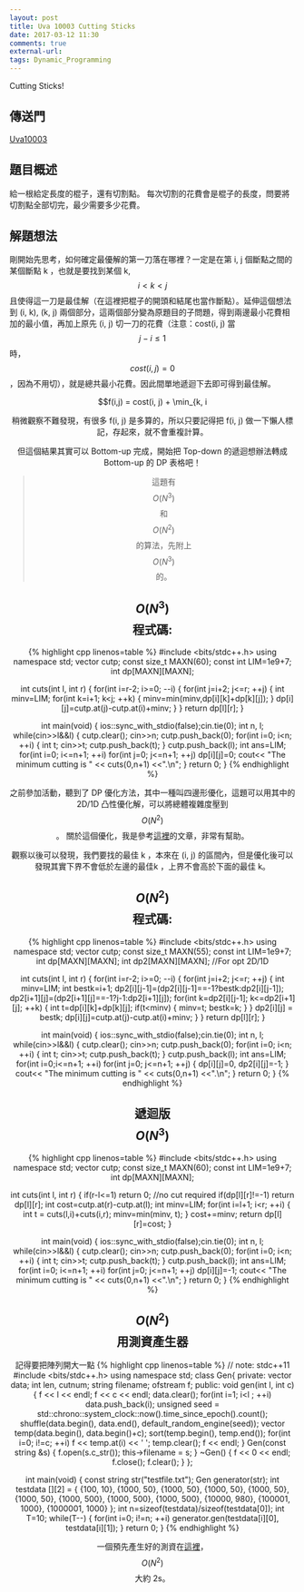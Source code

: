 ```yaml
---
layout: post
title: Uva 10003 Cutting Sticks
date: 2017-03-12 11:30
comments: true
external-url:
tags: Dynamic_Programming
---
```


Cutting Sticks!

## 傳送門
[Uva10003](https://uva.onlinejudge.org/index.php?option=com_onlinejudge&Itemid=8&page=show_problem&problem=944)

## 題目概述
給一根給定長度的棍子，還有切割點。
每次切割的花費會是棍子的長度，問要將切割點全部切完，最少需要多少花費。

## 解題想法
剛開始先思考，如何確定最優解的第一刀落在哪裡？一定是在第 i, j 個斷點之間的某個斷點 k ，也就是要找到某個 k, $$i < k < j$$ 且使得這一刀是最佳解（在這裡把棍子的開頭和結尾也當作斷點）。延伸這個想法到 (i, k), (k, j) 兩個部分，這兩個部分變為原題目的子問題，得到兩邊最小花費相加的最小值，再加上原先 (i, j) 切一刀的花費（注意：cost(i, j) 當 $$j-i \leq 1$$ 時，$$ cost(i, j) = 0 $$，因為不用切），就是總共最小花費。因此間單地遞迴下去即可得到最佳解。
<center>
$$f(i,j) = cost(i, j) + \min_{k, i<k<j}\left( f(i,k)+f(k,j) \right) $$
</center>

稍微觀察不難發現，有很多 f(i, j) 是多算的，所以只要記得把 f(i, j) 做一下懶人標記，存起來，就不會重複計算。

但這個結果其實可以 Bottom-up 完成，開始把 Top-down 的遞迴想辦法轉成 Bottom-up 的 DP 表格吧！

> 這題有 $$O(N^3)$$ 和 $$O(N^2)$$ 的算法，先附上 $$O(N^3)$$ 的。

## $$O(N^3)$$程式碼:

{% highlight cpp linenos=table %}
#include <bits/stdc++.h>
using namespace std;
vector<int> cutp;
const size_t MAXN(60);
const int LIM=1e9+7;
int dp[MAXN][MAXN];

int cuts(int l, int r) {
    for(int i=r-2; i>=0; --i) {
        for(int j=i+2; j<=r; ++j) {
            int minv=LIM;
            for(int k=i+1; k<j; ++k) {
                minv=min(minv,dp[i][k]+dp[k][j]);
            }
            dp[i][j]=cutp.at(j)-cutp.at(i)+minv;
        }
    }
    return dp[l][r];
}

int main(void) {
    ios::sync_with_stdio(false);cin.tie(0);
    int n, l;
    while(cin>>l&&l) {
        cutp.clear();
        cin>>n;
        cutp.push_back(0);
        for(int i=0; i<n; ++i) {
            int t; cin>>t;
            cutp.push_back(t);
        }
        cutp.push_back(l);
        int ans=LIM;
        for(int i=0; i<=n+1; ++i) for(int j=0; j<=n+1; ++j) dp[i][j]=0;
        cout<< "The minimum cutting is " << cuts(0,n+1) <<".\n";
    }
    return 0;
}
{% endhighlight %}

之前參加活動，聽到了 DP 優化方法，其中一種叫四邊形優化，這題可以用其中的 2D/1D 凸性優化解，可以將總體複雜度壓到 $$O(N^2)$$ 。
關於這個優化，我是參考[這裡](http://chino.taipei/code-2016-0402Algorithm-DP優化之四邊形不等式優化/)的文章，非常有幫助。

觀察以後可以發現，我們要找的最佳 k ，本來在 (i, j) 的區間內，但是優化後可以發現其實下界不會低於左邊的最佳k ，上界不會高於下面的最佳 k。

## $$O(N^2)$$程式碼:

{% highlight cpp linenos=table %}
#include <bits/stdc++.h>
using namespace std;
vector<int> cutp;
const size_t MAXN(55);
const int LIM=1e9+7;
int dp[MAXN][MAXN];
int dp2[MAXN][MAXN]; //For opt 2D/1D

int cuts(int l, int r) {
    for(int i=r-2; i>=0; --i) {
        for(int j=i+2; j<=r; ++j) {
            int minv=LIM;
            int bestk=i+1;
            dp2[i][j-1]=(dp2[i][j-1]==-1?bestk:dp2[i][j-1]);
            dp2[i+1][j]=(dp2[i+1][j]==-1?j-1:dp2[i+1][j]);
            for(int k=dp2[i][j-1]; k<=dp2[i+1][j]; ++k) {
                int t=dp[i][k]+dp[k][j];
                if(t<minv) {
                    minv=t;
                    bestk=k;
                }
            }
            dp2[i][j] = bestk;
            dp[i][j]=cutp.at(j)-cutp.at(i)+minv;
        }
    }
    return dp[l][r];
}

int main(void) {
    ios::sync_with_stdio(false);cin.tie(0);
    int n, l;
    while(cin>>l&&l) {
        cutp.clear();
        cin>>n;
        cutp.push_back(0);
        for(int i=0; i<n; ++i) {
            int t; cin>>t;
            cutp.push_back(t);
        }
        cutp.push_back(l);
        int ans=LIM;
        for(int i=0;i<=n+1; ++i) for(int j=0; j<=n+1; ++j) {
            dp[i][j]=0, dp2[i][j]=-1;
        }
        cout<< "The minimum cutting is " << cuts(0,n+1) <<".\n";
    }
    return 0;
}
{% endhighlight %}

## 遞迴版$$O(N^3)$$
{% highlight cpp linenos=table %}
#include <bits/stdc++.h>
using namespace std;
vector<int> cutp;
const size_t MAXN(60);
const int LIM=1e9+7;
int dp[MAXN][MAXN];

int cuts(int l, int r) {
    if(r-l<=1) return 0; //no cut required
    if(dp[l][r]!=-1) return dp[l][r];
    int cost=cutp.at(r)-cutp.at(l);
    int minv=LIM;
    for(int i=l+1; i<r; ++i) {
        int t = cuts(l,i)+cuts(i,r);
        minv=min(minv, t);
    }
    cost+=minv;
    return dp[l][r]=cost;
}

int main(void) {
    ios::sync_with_stdio(false);cin.tie(0);
    int n, l;
    while(cin>>l&&l) {
        cutp.clear();
        cin>>n;
        cutp.push_back(0);
        for(int i=0; i<n; ++i) {
            int t; cin>>t;
            cutp.push_back(t);
        }
        cutp.push_back(l);
        int ans=LIM;
        for(int i=0; i<=n+1; ++i) for(int j=0; j<=n+1; ++j) dp[i][j]=-1;
        cout<< "The minimum cutting is " << cuts(0,n+1) <<".\n";
    }
    return 0;
}
{% endhighlight %}

## $$O(N^2)$$ 用測資產生器
記得要把陣列開大一點
{% highlight cpp linenos=table %}
// note: stdc++11
#include <bits/stdc++.h>
using namespace std;
class Gen{
    private:
        vector<int> data;
        int len, cutnum;
        string filename;
        ofstream f;
    public:
        void gen(int l, int c) {
            f << l << endl;
            f << c << endl;
            data.clear();
            for(int i=1; i<l ; ++i) data.push_back(i);
            unsigned seed = std::chrono::system_clock::now().time_since_epoch().count();
            shuffle(data.begin(), data.end(), default_random_engine(seed));
            vector<int> temp(data.begin(), data.begin()+c);
            sort(temp.begin(), temp.end());
            for(int i=0; i!=c; ++i) f << temp.at(i) << ' ';
            temp.clear();
            f << endl;
        }
        Gen(const string &s) {
            f.open(s.c_str());
            this->filename = s;
        }
        ~Gen() {
            f << 0 << endl;
            f.close(); f.clear();
        }
};

int main(void) {
    const string str("testfile.txt");
    Gen generator(str);
    int testdata [][2] = {
        {100, 10},
        {1000, 50},
        {1000, 50},
        {1000, 50},
        {1000, 50},
        {1000, 50},
        {1000, 500},
        {1000, 500},
        {1000, 500},
        {10000, 980},
        {100001, 1000},
        {1000001, 1000}
    };
    int n=sizeof(testdata)/sizeof(testdata[0]);
    int T=10;
    while(T--) {
        for(int i=0; i!=n; ++i) generator.gen(testdata[i][0], testdata[i][1]);
    }
    return 0;
}
{% endhighlight %}

一個預先產生好的測資在[這裡](https://gist.github.com/peter0749/8982ab47ebfb22031b8ca43e0994a837)，$$O(N^2)$$ 大約 2s。
